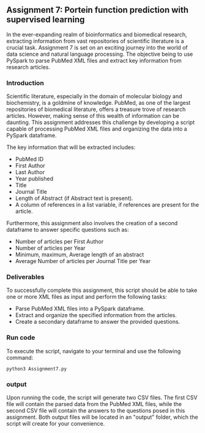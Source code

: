 ## Assignment 7: Portein function prediction with supervised learning
In the ever-expanding realm of bioinformatics and biomedical research, extracting information from vast repositories of scientific literature is a crucial task. Assignment 7 is set on an exciting journey into the world of data science and natural language processing. The objective being to use PySpark to parse PubMed XML files and extract key information from research articles. 

### Introduction
Scientific literature, especially in the domain of molecular biology and biochemistry, is a goldmine of knowledge. PubMed, as one of the largest repositories of biomedical literature, offers a treasure trove of research articles. However, making sense of this wealth of information can be daunting. This assignment addresses this challenge by developing a script capable of processing PubMed XML files and organizing the data into a PySpark dataframe.

The key information that will be extracted includes:

- PubMed ID
- First Author
- Last Author
- Year published
- Title
- Journal Title
- Length of Abstract (if Abstract text is present).
- A column of references in a list variable, if references are present for the article.

Furthermore, this assignment also involves the creation of a second dataframe to answer specific questions such as:

- Number of articles per First Author
- Number of articles per Year
- Minimum, maximum, Average length of an abstract
- Average Number of articles per Journal Title per Year

### Deliverables
To successfully complete this assignment, this script should be able to take one or more XML files as input and perform the following tasks:

- Parse PubMed XML files into a PySpark dataframe.
- Extract and organize the specified information from the articles.
- Create a secondary dataframe to answer the provided questions.


### Run code
To execute the script, navigate to your terminal and use the following command:

```
python3 Assignment7.py
```

### output
Upon running the code, the script will generate two CSV files. The first CSV file will contain the parsed data from the PubMed XML files, while the second CSV file will contain the answers to the questions posed in this assignment. Both output files will be located in an "output" folder, which the script will create for your convenience.
